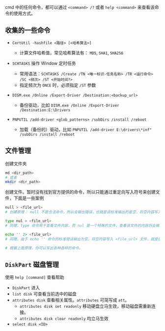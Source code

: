 cmd 中的任何命令，都可以通过 `<command> /?` 或者 `help <command>` 来查看该命令的使用方式。

## 收集的一些命令

- `CertUtil -hashfile <路径> [<哈希算法>]`
    - 计算文件哈希值，常见哈希算法有： `MD5`, `SHA1`, `SHA256`

- `SCHTASKS` 操作 Window 定时任务
    - 常用语法：`SCHTASKS /Create /TN <唯一标识-任务名称> /TR <运行命令> /SC <频次> /ST <开始时间?>`
    - 指定频次为 `ONCE` 时，必须指定 `/ST` 参数

- `DISM.exe /Online /Export-Driver /Destination:<backup_url>`
    - 备份驱动，比如 `DISM.exe /Online /Export-Driver /Destination:E:\Drivers`

- `PNPUTIL /add-driver <glob_patterns> /subDirs /install /reboot`
    - 加载（备份的）驱动，比如 `PNPUTIL /add-driver E:\drivers\*inf" /subDirs /install /reboot`

## 文件管理

创建文件夹
```sh
md <dir_path>
# 或者
mkdir <dir_path>
```

创建文件。暂时没有找到官方提供的命令，所以只能通过重定向写入符号来创建文件，下面是一些案例
```sh
null > <file_url>
# 创建原理： null 不是合法命令，所以会输出错误，也就是说标准输出的是空，将空内容写入 <file_url> 文件，就是创建文件了。

type nul > <file_url>
# 同理，type 命令用于查看文件内容，而 nul 是一个特殊的文件，查看该文件的内容将会输出空，将空内容写入 <file_url> 文件，就是创建文件了。

echo '' 2> <file_url>
# 同理，由于 echo '' 命令的标准错误输出为空，将空内容写入 <file_url> 文件，就是创建文件了。

# 根据上面原理，你可以写出各种各样的命令。
```

## `DiskPart` 磁盘管理

使用 `help [command]` 查看帮助

- `DiskPart` 进入
- `list disk` 可查看当前选中的磁盘
- `attributes disk` 查看相关属性。`attributes` 可简写成 `att`。
    - `attributes disk set readonly` 移动硬盘立马生效，移动磁盘需重新连接。
    - `attributes disk clear readonly` 均立马生效
- `select disk <ID>`
